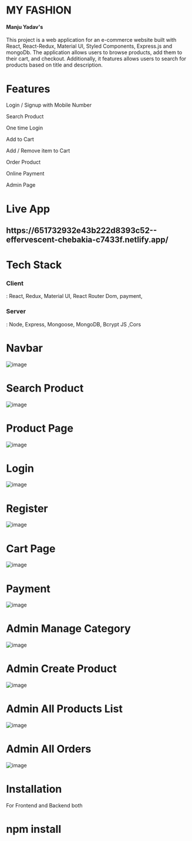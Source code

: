 <h1>MY FASHION</h1>
<h4>Manju Yadav's</h4>This project is a web application for an e-commerce website built with React, React-Redux, Material UI, Styled Components, Express.js and mongoDb. The application allows users to browse products, add them to their cart, and checkout. Additionally, it features allows users to search for products based on title and description.
<h1>Features</h1>
<p>Login / Signup with Mobile Number</p>

<p>Search Product</p>

<p>One time Login</p>

<p>Add to Cart</p>

<p>Add / Remove item to Cart</p>

<p>Order Product</p>

<p>Online Payment</p>
<p>Admin Page</p>

<h1>Live App</h1>
<h2>https://651732932e43b222d8393c52--effervescent-chebakia-c7433f.netlify.app/</h2>
<h1>Tech Stack</h1>

<h3>Client</h3> :   React, Redux, Material UI,  React Router Dom, payment,

<h3>Server</h3> :  Node, Express, Mongoose, MongoDB,  Bcrypt JS ,Cors

<h1>Navbar </h1>

![image](https://github.com/manju145/E-Commerse/assets/110039298/e6cd5543-22e6-49c8-a86f-9993effc8142)

<h1>Search Product </h1>

![image](https://github.com/manju145/E-Commerse/assets/110039298/71da59dd-bd37-44c1-9100-8c1a901aa348)

<h1>Product Page </h1>

![image](https://github.com/manju145/E-Commerse/assets/110039298/59298ca7-f701-44e9-977e-c52dc907a32f)

<h1>Login </h1>

![image](https://github.com/manju145/E-Commerse/assets/110039298/ebef7078-9f5d-4198-a496-ba367089b2bb)

<h1>Register </h1>

![image](https://github.com/manju145/E-Commerse/assets/110039298/abf121ad-9645-422c-9034-c3e68c2c8b9f)

<h1>Cart Page </h1>

![image](https://github.com/manju145/E-Commerse/assets/110039298/723c0397-cbff-4ec4-9346-819003c651c0)

<h1>Payment  </h1>

![image](https://github.com/manju145/E-Commerse/assets/110039298/9ab7d869-e1b0-4699-a155-190925b5bfdf)

<h1>Admin Manage Category</h1>

![image](https://github.com/manju145/E-Commerse/assets/110039298/5aeed06e-0f0f-4111-88b3-f79c2036e802)

<h1>Admin Create Product</h1>

![image](https://github.com/manju145/E-Commerse/assets/110039298/84ad3554-a2cb-4895-a9a2-40ab339cfc50)

<h1>Admin All Products List</h1>

![image](https://github.com/manju145/E-Commerse/assets/110039298/ecddec36-25b9-46d5-a7d1-5b93844cf4db)

<h1>Admin All Orders</h1>

![image](https://github.com/manju145/E-Commerse/assets/110039298/71ae5e72-d77a-4f14-834a-5dd0e4d184cf)


<h1>Installation </h1>
For Frontend and Backend both
 <h1> npm install</h1>



